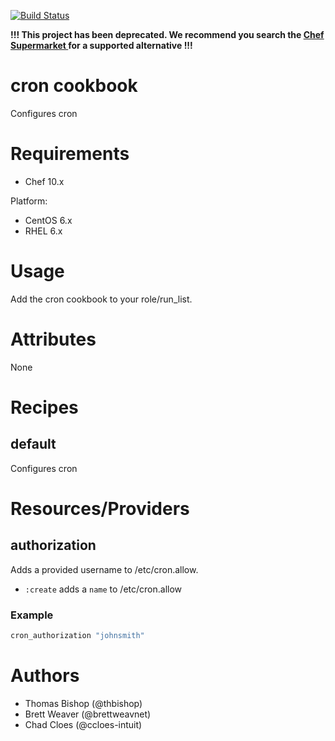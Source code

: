 [![Build Status](https://secure.travis-ci.org/intuit/cron-cookbook.png)](http://travis-ci.org/intuit/cron-cookbook)

**!!! This project has been deprecated.  We recommend you search the [Chef Supermarket ](https://supermarket.chef.io/) for a supported alternative !!!**

# cron cookbook
Configures cron

# Requirements
* Chef 10.x

Platform:
* CentOS 6.x
* RHEL 6.x

# Usage
Add the cron cookbook to your role/run_list.

# Attributes

None

# Recipes
## default
Configures cron

# Resources/Providers
## authorization
Adds a provided username to /etc/cron.allow.

- `:create` adds a `name` to /etc/cron.allow

### Example
``` ruby
cron_authorization "johnsmith"
```


# Authors
* Thomas Bishop (@thbishop)
* Brett Weaver (@brettweavnet)
* Chad Cloes (@ccloes-intuit)
